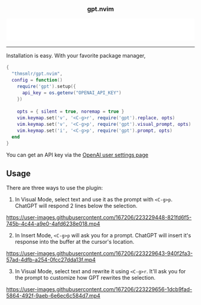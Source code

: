 <p align="center">
  <h3 align="center">gpt.nvim</h3>
</p>
<p align="center">
  <img src="assets/typing.svg" alt="Typing SVG" />
</p>

<hr/>

Installation is easy. 
With your favorite package manager,

```lua
{
  "thmsmlr/gpt.nvim",
  config = function()
    require('gpt').setup({
      api_key = os.getenv("OPENAI_API_KEY")
    })

    opts = { silent = true, noremap = true }
    vim.keymap.set('v', '<C-g>r', require('gpt').replace, opts)
    vim.keymap.set('v', '<C-g>p', require('gpt').visual_prompt, opts)
    vim.keymap.set('i', '<C-g>p', require('gpt').prompt, opts)
  end
}
```

You can get an API key via the [OpenAI user settings page](https://platform.openai.com/account/api-keys)

## Usage

There are three ways to use the plugin:

1. In Visual Mode, select text and use it as the prompt with `<C-g>p`.
ChatGPT will respond 2 lines below the selection.




https://user-images.githubusercontent.com/167206/223229448-821fd6f5-745b-4c44-a9e0-4afd6238e018.mp4





2. In Insert Mode, `<C-g>p` will ask you for a prompt.
ChatGPT will insert it's response into the buffer at the cursor's location.




https://user-images.githubusercontent.com/167206/223229643-940f2fa3-57ad-4dfb-a254-0fcc27dda13f.mp4




3. In Visual Mode, select text and rewrite it using `<C-g>r`.
It'll ask you for the prompt to customize how GPT rewrites the selection.



https://user-images.githubusercontent.com/167206/223229656-1dcb9fad-5864-492f-9aeb-6e6ec6c584d7.mp4


